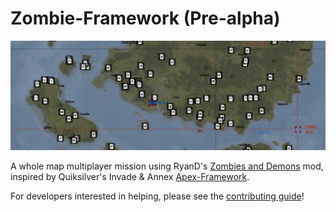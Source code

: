 # Zombie-Framework (Pre-alpha)

![](docs/images/banner.jpg)

A whole map multiplayer mission using RyanD's [Zombies and Demons] mod,
inspired by Quiksilver's Invade & Annex [Apex-Framework].

For developers interested in helping, please see the [contributing guide]!

[Zombies and Demons]: https://steamcommunity.com/sharedfiles/filedetails/?id=501966277
[Apex-Framework]: https://github.com/auQuiksilver/Apex-Framework
[contributing guide]: /CONTRIBUTING.md

